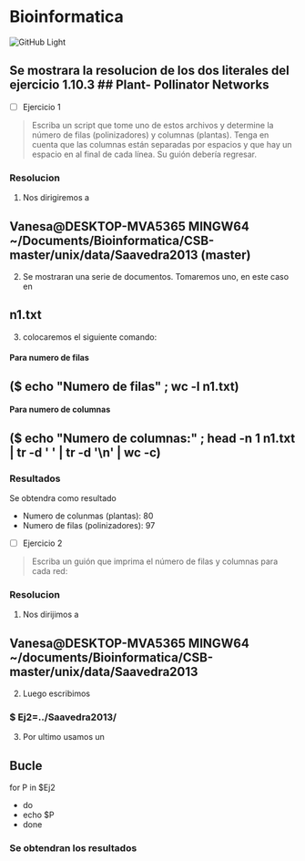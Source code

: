 # Bioinformatica
![GitHub Light](https://www.google.com/search?q=bioinform%C3%A1tica&rlz=1C1CHBF_esEC979EC980&source=lnms&tbm=isch&sa=X&ved=2ahUKEwiQnP3u9Nz0AhXAQjABHb3OAusQ_AUoAXoECAIQAw&biw=600&bih=575&dpr=1#imgrc=91HYtj9pprq3NM)

## Se mostrara la resolucion de los dos literales del ejercicio 1.10.3 ## Plant- Pollinator Networks


- [ ] Ejercicio 1
> Escriba un script que tome uno de estos archivos y determine la
número de filas (polinizadores) y columnas (plantas). Tenga en cuenta que
las columnas están separadas por espacios y que hay un espacio en
al final de cada línea. Su guión debería regresar. 


### Resolucion  
1. Nos dirigiremos a 
## Vanesa@DESKTOP-MVA5365 MINGW64 ~/Documents/Bioinformatica/CSB-master/unix/data/Saavedra2013 (master)
2. Se mostraran una serie de documentos. Tomaremos uno, en este caso en 
 ## n1.txt 
3. colocaremos el siguiente comando: 
#### Para numero de filas
## ($ echo "Numero de filas" ; wc -l n1.txt)
#### Para numero de columnas
## ($ echo "Numero de columnas:" ; head -n 1 n1.txt | tr -d ' ' | tr -d '\n' | wc -c)
### Resultados 
Se obtendra como resultado
- Numero de colunmas (plantas): 80
- Numero de filas (polinizadores): 97


- [ ] Ejercicio 2
> Escriba un guión que imprima el número de filas y
columnas para cada red:

### Resolucion 
1. Nos dirijimos a
## Vanesa@DESKTOP-MVA5365 MINGW64 ~/documents/Bioinformatica/CSB-master/unix/data/Saavedra2013 
2. Luego escribimos
### $ Ej2=../Saavedra2013/
3. Por ultimo usamos un 
## Bucle 
for P in $Ej2
- do
- echo $P
- done
 
 ### Se obtendran los resultados



